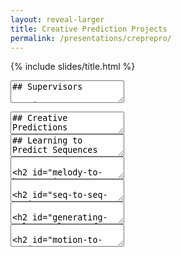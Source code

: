 ```yaml
---
layout: reveal-larger
title: Creative Prediction Projects
permalink: /presentations/creprepro/
---
```


{% include slides/title.html %}

<section data-markdown>
<textarea data-template>
## Supervisors

![]({{site.baseurl}}/assets/people/charlesmartin.jpg) <!-- .element: width="30%"-->
![]({{site.baseurl}}/assets/people/benediktewallace.jpg) <!-- .element: width="30%"-->

**Charles Martin**. Lecturer in Computer Science, Australian
National University. charles.martin@anu.edu.au

**Benedikte Wallace**. PhD Researcher, University of Oslo.
benediwa@ifi.uio.no
</textarea>
</section>

<section data-markdown>
<textarea data-template>
## Creative Predictions

![]({{site.baseurl}}/assets/creative-prediction-image.png) <!-- .element: width="100%"-->

</textarea>
</section>

<section data-markdown>
<textarea data-template>
## Learning to Predict Sequences

![]({{site.baseurl}}/assets/sequence-learning.png) <!-- .element: width="100%"-->

</textarea>
</section>

<section data-markdown>
<textarea data-template>

## Melody to Harmony in MicroJam

![]({{site.baseurl}}/assets/robojam-interaction.png) <!-- .element: width="50%" -->

1. Gain an overview of DL for music generation.
2. Develop a melody to harmony sequence to sequence model
3. Train the model on matched melody/harmony sequences 
4. Use MicroJam-sourced data as input and see if the generated harmonies make sense!

</textarea>
</section>

<!-- style="float:right;" -->

<section data-markdown>
<textarea data-template>

## Seq-to-Seq Music Generation

![](https://magenta.tensorflow.org/assets/music_transformer/motifs_shaded_boxes.png) <!-- .element: width="75%" -->

1. Understand the Transformer architecture.
2. Implement your own Transformer (e.g., in Keras).
3. Find a musical dataset that could be trained.
4. Train your model, listen to the results and find a way to evaluate them.

</textarea>
</section>

<section data-markdown>
<textarea data-template>

## Generating colour palettes from audio data

![]({{site.baseurl}}/assets/nainoa-shizuru-NcdG9mK3PBY-unsplash.jpg) <!-- .element: width="50%" -->

1. Gain an overview of DL for audio processing.
2. Obtain a dataset of audio and video (or colour) data.
3. Try different neural network designs and evaluate the results. (Even a simple fully-connected ANN might work well!)

</textarea>
</section>


<section data-markdown>
<textarea data-template>

## Motion-to-Motion Generators

![]({{site.baseurl}}/assets/motion-to-motion.png) <!-- .element: width="80%" -->

1. Gain an overview of the main DL methods used for motion generation including RNNs, MDRNNs, and world models.
2. Find a dataset of motion capture or other movement data (or capture one yourself!)
3. Train the ANN and evaluate its generative abilities.

</textarea>
</section>
